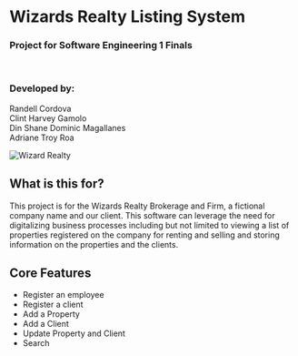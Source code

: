 # Wizards Realty Listing System
### Project for Software Engineering 1 Finals
<br>

### Developed by:
Randell Cordova<br>
Clint Harvey Gamolo<br>
Din Shane Dominic Magallanes<br>
Adriane Troy Roa

![Wizard Realty](https://github.com/rimuru72/WizardRealtyListing/assets/95745139/9c137d1d-7ffd-42a9-be0d-785f5536573b)

## What is this for?
This project is for the Wizards Realty Brokerage and Firm, a fictional company name and our client. This software can leverage the need for digitalizing business processes including but not limited to viewing a list of properties registered on the company for renting and selling and storing information on the properties and the clients.  

## Core Features
* Register an employee
* Register a client
* Add a Property
* Add a Client
* Update Property and Client
* Search
